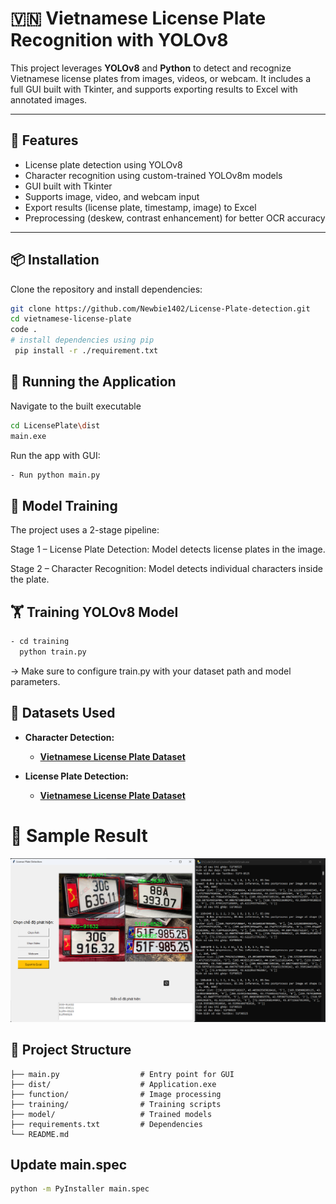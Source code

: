 # 🇻🇳 Vietnamese License Plate Recognition with YOLOv8

This project leverages **YOLOv8** and **Python** to detect and recognize Vietnamese license plates from images, videos, or webcam. It includes a full GUI built with Tkinter, and supports exporting results to Excel with annotated images.

---

## 🧰 Features

- License plate detection using YOLOv8
- Character recognition using custom-trained YOLOv8m models
- GUI built with Tkinter
- Supports image, video, and webcam input
- Export results (license plate, timestamp, image) to Excel
- Preprocessing (deskew, contrast enhancement) for better OCR accuracy

---

## 📦 Installation

Clone the repository and install dependencies:

```bash
git clone https://github.com/Newbie1402/License-Plate-detection.git
cd vietnamese-license-plate
code .
# install dependencies using pip 
 pip install -r ./requirement.txt
 ``` 
## 🚀 Running the Application
Navigate to the built executable
```bash
cd LicensePlate\dist
main.exe
``` 
Run the app with GUI:
```bash
- Run python main.py
``` 

## 🧪 Model Training
The project uses a 2-stage pipeline:

Stage 1 – License Plate Detection:
Model detects license plates in the image.

Stage 2 – Character Recognition:
Model detects individual characters inside the plate.

## 🏋️ Training YOLOv8 Model
```bash
- cd training
  python train.py
``` 
&rarr; Make sure to configure train.py with your dataset path and model parameters. 

## 🔗 Datasets Used
- **Character Detection:** 
  - [**Vietnamese License Plate Dataset**](https://universe.roboflow.com/cao-phong-3qbun/letter-detection-0f1lb)

- **License Plate Detection:** 
  - [**Vietnamese License Plate Dataset**](https://universe.roboflow.com/test-n0rhd/vietnamese-license-plate-tptd0-npjfu)


# 📸 Sample Result
![img.png](img.png)

## 📁 Project Structure
```
├── main.py                  # Entry point for GUI
├── dist/                    # Application.exe
├── function/                # Image processing
├── training/                # Training scripts
├── model/                   # Trained models
├── requirements.txt         # Dependencies
└── README.md
```
## Update main.spec

```bash
python -m PyInstaller main.spec 
```



